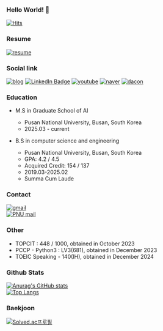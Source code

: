 ### Hello World! 👋

<!--
**minchoCoin/minchoCoin** is a ✨ _special_ ✨ repository because its `README.md` (this file) appears on your GitHub profile.

Here are some ideas to get you started:

- 🔭 I’m currently working on ...
- 🌱 I’m currently learning ...
- 👯 I’m looking to collaborate on ...
- 🤔 I’m looking for help with ...
- 💬 Ask me about ...
- 📫 How to reach me: ...
- 😄 Pronouns: ...
- ⚡ Fun fact: ...
-->
[![Hits](https://hits.sh/github.com/minchoCoin.svg?view=today-total&logo=github)](https://hits.sh/github.com/minchoCoin/)

### Resume
[![resume](https://img.shields.io/badge/RESUME-6d856d?logo=readme&style=flat&logoColor=white)](https://minchocoin.github.io/resume/)

### Social link
[![blog](http://img.shields.io/badge/BLOG-beige??style=flat&logo=github&logoColor=black)](https://minchocoin.github.io/)
[![LinkedIn Badge](http://img.shields.io/badge/-LinkedIn-0072b1?style=flat&logo=readdotcv)](https://www.linkedin.com/in/taehun-kim-351185350/)
[![youtube](http://img.shields.io/badge/Youtube-red?style=flat&logo=youtube&logoColor=white)](https://www.youtube.com/@taehunkim_coding)
[![naver](http://img.shields.io/badge/Naver_blog-2DB400?style=flat&logo=naver&logoColor=white)](https://m.blog.naver.com/0508taehun)
[![dacon](http://img.shields.io/badge/Dacon-3B7CDE?style=flat&logo=readme&logoColor=white)](https://dacon.io/myprofile/483768/home)
### Education
- M.S in Graduate School of AI
  - Pusan National University, Busan, South Korea
  - 2025.03 - current

- B.S in computer science and engineering
  - Pusan National University, Busan, South Korea
  - GPA: 4.2 / 4.5
  - Acquired Credit: 154 / 137
  - 2019.03-2025.02
  - Summa Cum Laude

### Contact
<a href="mailto:taehun5508@gmail.com">
        <img alt="gmail" src="https://img.shields.io/badge/-taehun5508@gmail.com-d14836?style=flat-square&logo=Gmail&logoColor=white"> 
    </a>
    <br>
<a href="mailto:bigteach0508@pusan.ac.kr">
        <img alt="PNU mail" src="https://img.shields.io/badge/-bigteach0508@pusan.ac.kr-005baa?style=flat-square&logo=Gmail&logoColor=white"> 
    </a>
    
### Other
- TOPCIT : 448 / 1000, obtained in October 2023
- PCCP - Python3 : LV3(681), obtained in December 2023
- TOEIC Speaking - 140(IH), obtained in December 2024
### Github Stats

[![Anurag's GitHub stats](https://github-readme-stats.vercel.app/api?username=minchoCoin&theme=vue-dark)](https://github.com/anuraghazra/github-readme-stats)
<br>
[![Top Langs](https://github-readme-stats.vercel.app/api/top-langs/?username=minchoCoin&theme=vue-dark&langs_count=10&layout=compact&exclude_repo=minchoCoin.github.io,stt-service,deep-learning-programming)](https://github.com/anuraghazra/github-readme-stats)

### Baekjoon

[![Solved.ac프로필](http://mazassumnida.wtf/api/v2/generate_badge?boj=bigteach)](https://solved.ac/profile/bigteach)


